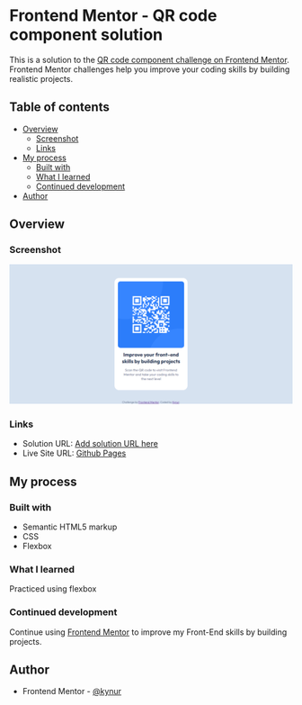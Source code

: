 # Frontend Mentor - QR code component solution

This is a solution to the [QR code component challenge on Frontend Mentor](https://www.frontendmentor.io/challenges/qr-code-component-iux_sIO_H). Frontend Mentor challenges help you improve your coding skills by building realistic projects. 

## Table of contents

- [Overview](#overview)
  - [Screenshot](#screenshot)
  - [Links](#links)
- [My process](#my-process)
  - [Built with](#built-with)
  - [What I learned](#what-i-learned)
  - [Continued development](#continued-development)
- [Author](#author)

## Overview

### Screenshot

![](/design/screenshot.png)

### Links

- Solution URL: [Add solution URL here](https://your-solution-url.com)
- Live Site URL: [Github Pages](https://kynur.github.io/frontendmentor-qr-code-component/)

## My process

### Built with

- Semantic HTML5 markup
- CSS
- Flexbox

### What I learned

Practiced using flexbox

### Continued development

Continue using [Frontend Mentor](https://www.frontendmentor.io/) to improve my Front-End skills by building projects.

## Author

- Frontend Mentor - [@kynur](https://www.frontendmentor.io/profile/kynur)
